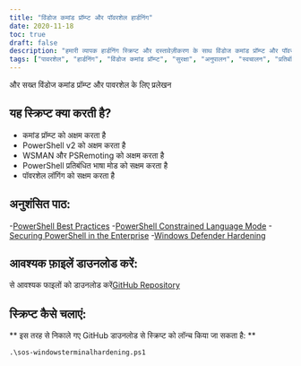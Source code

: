 ```yaml
---
title: "विंडोज कमांड प्रॉम्प्ट और पॉवरशेल हार्डनिंग"
date: 2020-11-18
toc: true
draft: false
description: "हमारी व्यापक हार्डनिंग स्क्रिप्ट और दस्तावेज़ीकरण के साथ विंडोज कमांड प्रॉम्प्ट और पॉवरशेल को सुरक्षित करें, सिस्टम सुरक्षा और अनुपालन को बढ़ाएं।"
tags: ["पावरशेल", "हार्डनिंग", "विंडोज कमांड प्रॉम्प्ट", "सुरक्षा", "अनुपालन", "स्वचालन", "प्रतिबंधित भाषा मोड", "पॉवरशेल लॉगिंग", "पॉवरशेल स्क्रिप्ट", "WSMAN", "PSरिमोटिंग", "उद्यम सुरक्षा", "नीली टीम", "साइबर सुरक्षा", "सर्वोत्तम प्रथाएं", "कमांड प्रॉम्प्ट अक्षम करें", "PowerShell v2 को अक्षम करें", "गिटहब रिपॉजिटरी", "विंडोज़ रक्षक", "माइक्रोसॉफ्ट"]
---
```

 और सख्त विंडोज कमांड प्रॉम्प्ट और पावरशेल के लिए प्रलेखन

## यह स्क्रिप्ट क्या करती है?
- कमांड प्रॉम्प्ट को अक्षम करता है
- PowerShell v2 को अक्षम करता है
- WSMAN और PSRemoting को अक्षम करता है
- PowerShell प्रतिबंधित भाषा मोड को सक्षम करता है
- पॉवरशेल लॉगिंग को सक्षम करता है

## अनुशंसित पाठ:
-[PowerShell Best Practices](https://www.digitalshadows.com/blog-and-research/powershell-security-best-practices/)
-[PowerShell Constrained Language Mode](https://devblogs.microsoft.com/powershell/powershell-constrained-language-mode/)
-[Securing PowerShell in the Enterprise](https://www.cyber.gov.au/acsc/view-all-content/publications/securing-powershell-enterprise)
-[Windows Defender Hardening](https://github.com/simeononsecurity/Windows-Defender-Hardening)

## आवश्यक फ़ाइलें डाउनलोड करें:

से आवश्यक फाइलों को डाउनलोड करें[GitHub Repository](https://github.com/simeononsecurity/Windows-Terminal-Hardening)

## स्क्रिप्ट कैसे चलाएं:

** इस तरह से निकाले गए GitHub डाउनलोड से स्क्रिप्ट को लॉन्च किया जा सकता है: **
```
.\sos-windowsterminalhardening.ps1
```
